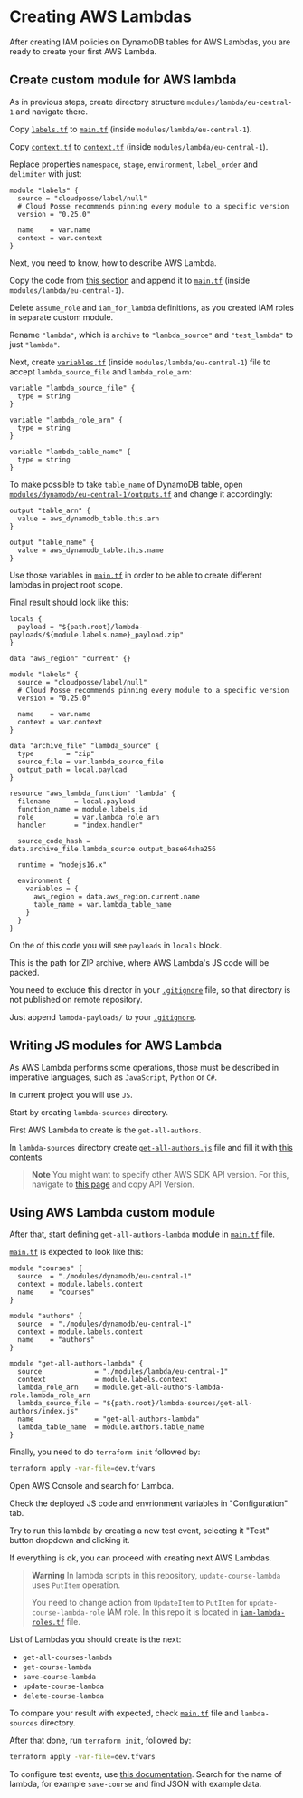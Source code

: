 # Creating AWS Lambdas

After creating IAM policies on DynamoDB tables for AWS Lambdas, you are ready
to create your first AWS Lambda.

## Create custom module for AWS lambda

As in previous steps, create directory structure `modules/lambda/eu-central-1` and navigate there.

Copy [`labels.tf`](../labels.tf) to [`main.tf`](../modules/lambda/eu-central-1/main.tf) (inside `modules/lambda/eu-central-1`).

Copy [`context.tf`](../context.tf) to [`context.tf`](../modules/lambda/eu-central-1/context.tf) (inside `modules/lambda/eu-central-1`).

Replace properties `namespace`, `stage`, `environment`, `label_order` and `delimiter` with just:

```hcl
module "labels" {
  source = "cloudposse/label/null"
  # Cloud Posse recommends pinning every module to a specific version
  version = "0.25.0"

  name    = var.name
  context = var.context
}
```

Next, you need to know, how to describe AWS Lambda.

Copy the code from [this section](https://registry.terraform.io/providers/hashicorp/aws/latest/docs/resources/lambda_function#basic-example)
and append it to [`main.tf`](../modules/lambda/eu-central-1/main.tf) (inside `modules/lambda/eu-central-1`).

Delete `assume_role` and `iam_for_lambda` definitions, as you created
IAM roles in separate custom module.

Rename `"lambda"`, which is `archive` to `"lambda_source"` and `"test_lambda"` to just `"lambda"`.

Next, create [`variables.tf`](../modules/lambda/eu-central-1/variables.tf) (inside `modules/lambda/eu-central-1`) file
to accept `lambda_source_file` and `lambda_role_arn`:

```hcl
variable "lambda_source_file" {
  type = string
}

variable "lambda_role_arn" {
  type = string
}

variable "lambda_table_name" {
  type = string
}
```

To make possible to take `table_name` of DynamoDB table, open [`modules/dynamodb/eu-central-1/outputs.tf`](modules/dynamodb/eu-central-1/outputs.tf)
and change it accordingly:

```hcl
output "table_arn" {
  value = aws_dynamodb_table.this.arn
}

output "table_name" {
  value = aws_dynamodb_table.this.name
}
```

Use those variables in [`main.tf`](../modules/lambda/eu-central-1/main.tf) in order
to be able to create different lambdas in project root scope.

Final result should look like this:

```hcl
locals {
  payload = "${path.root}/lambda-payloads/${module.labels.name}_payload.zip"
}

data "aws_region" "current" {}

module "labels" {
  source = "cloudposse/label/null"
  # Cloud Posse recommends pinning every module to a specific version
  version = "0.25.0"

  name    = var.name
  context = var.context
}

data "archive_file" "lambda_source" {
  type        = "zip"
  source_file = var.lambda_source_file
  output_path = local.payload
}

resource "aws_lambda_function" "lambda" {
  filename      = local.payload
  function_name = module.labels.id
  role          = var.lambda_role_arn
  handler       = "index.handler"

  source_code_hash = data.archive_file.lambda_source.output_base64sha256

  runtime = "nodejs16.x"

  environment {
    variables = {
      aws_region = data.aws_region.current.name
      table_name = var.lambda_table_name
    }
  }
}
```

On the of this code you will see `payloads` in `locals` block.

This is the path for ZIP archive, where AWS Lambda's JS code will be packed.

You need to exclude this director in your [`.gitignore`](../.gitignore) file,
so that directory is not published on remote repository.

Just append `lambda-payloads/` to your [`.gitignore`](../.gitignore).

## Writing JS modules for AWS Lambda

As AWS Lambda performs some operations, those must
be described in imperative languages, such as `JavaScript`, `Python` or `C#`.

In current project you will use `JS`.

Start by creating `lambda-sources` directory.

First AWS Lambda to create is the `get-all-authors`.

In `lambda-sources` directory create [`get-all-authors.js`](../lambda-sources/get-all-authors/index.js) file and fill it with
[this contents](../lambda-sources/get-all-authors/index.js)

> **Note**
> You might want to specify other AWS SDK API version.
> For this, navigate to [this page](https://docs.aws.amazon.com/AWSJavaScriptSDK/latest/AWS/Lambda.html) and
> copy API Version.

## Using AWS Lambda custom module

After that, start defining `get-all-authors-lambda` module in [`main.tf`](../main.tf) file.

[`main.tf`](../main.tf) is expected to look like this:

```hcl
module "courses" {
  source  = "./modules/dynamodb/eu-central-1"
  context = module.labels.context
  name    = "courses"
}

module "authors" {
  source  = "./modules/dynamodb/eu-central-1"
  context = module.labels.context
  name    = "authors"
}

module "get-all-authors-lambda" {
  source             = "./modules/lambda/eu-central-1"
  context            = module.labels.context
  lambda_role_arn    = module.get-all-authors-lambda-role.lambda_role_arn
  lambda_source_file = "${path.root}/lambda-sources/get-all-authors/index.js"
  name               = "get-all-authors-lambda"
  lambda_table_name  = module.authors.table_name
}
```

Finally, you need to do `terraform init` followed by:

```bash
terraform apply -var-file=dev.tfvars
```

Open AWS Console and search for Lambda.

Check the deployed JS code and envrionment variables in "Configuration" tab.

Try to run this lambda by creating a new test event, selecting it "Test" button dropdown and clicking it.

If everything is ok, you can proceed with creating next AWS Lambdas.

> **Warning**
> In lambda scripts in this repository, `update-course-lambda` uses `PutItem` operation.
>
> You need to change action from `UpdateItem` to `PutItem` for `update-course-lambda-role` IAM role.
> In this repo it is located in [`iam-lambda-roles.tf`](../iam-lambda-roles.tf) file.


List of Lambdas you should create is the next:

- `get-all-courses-lambda`
- `get-course-lambda`
- `save-course-lambda`
- `update-course-lambda`
- `delete-course-lambda`

To compare your result with expected, check [`main.tf`](../main.tf) file and `lambda-sources` directory.

After that done, run `terraform init`, followed by:

```bash
terraform apply -var-file=dev.tfvars
```

To configure test events, use [this documentation](https://docs.google.com/document/d/12_xdimIO-jxPWBBunhgY3vgQKBUqBjgcuHQyWl3bTTo/edit#).
Search for the name of lambda, for example `save-course` and find JSON with example data.

